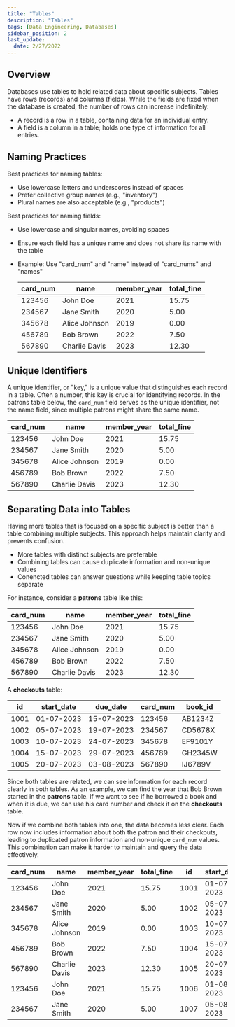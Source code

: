 ```yaml
---
title: "Tables"
description: "Tables"
tags: [Data Engineering, Databases]
sidebar_position: 2
last_update:
  date: 2/27/2022
---
```



## Overview

Databases use tables to hold related data about specific subjects. Tables have rows (records) and columns (fields). While the fields are fixed when the database is created, the number of rows can increase indefinitely. 

- A record is a row in a table, containing data for an individual entry.
- A field is a column in a table; holds one type of information for all entries.

## Naming Practices

Best practices for naming tables:

- Use lowercase letters and underscores instead of spaces
- Prefer collective group names (e.g., "inventory") 
- Plural names are also acceptable (e.g., "products")

Best practices for naming fields:

- Use lowercase and singular names, avoiding spaces
- Ensure each field has a unique name and does not share its name with the table
- Example: Use "card_num" and "name" instead of "card_nums" and "names"

    | card_num | name           | member_year | total_fine |
    |----------|----------------|-------------|------------|
    | 123456   | John Doe       | 2021        | 15.75      |
    | 234567   | Jane Smith     | 2020        | 5.00       |
    | 345678   | Alice Johnson  | 2019        | 0.00       |
    | 456789   | Bob Brown      | 2022        | 7.50       |
    | 567890   | Charlie Davis  | 2023        | 12.30      |

## Unique Identifiers

A unique identifier, or "key," is a unique value that distinguishes each record in a table. Often a number, this key is crucial for identifying records. In the patrons table below, the `card_num` field serves as the unique identifier, not the name field, since multiple patrons might share the same name.

| card_num | name           | member_year | total_fine |
|----------|----------------|-------------|------------|
| 123456   | John Doe       | 2021        | 15.75      |
| 234567   | Jane Smith     | 2020        | 5.00       |
| 345678   | Alice Johnson  | 2019        | 0.00       |
| 456789   | Bob Brown      | 2022        | 7.50       |
| 567890   | Charlie Davis  | 2023        | 12.30      |

## Separating Data into Tables

Having more tables that is focused on a specific subject is better than a table combining multiple subjects. This approach helps maintain clarity and prevents confusion.

- More tables with distinct subjects are preferable
- Combining tables can cause duplicate information and non-unique values
- Conencted tables can answer questions while keeping table topics separate

For instance, consider a **patrons** table like this:

| card_num | name           | member_year | total_fine |
|----------|----------------|-------------|------------|
| 123456   | John Doe       | 2021        | 15.75      |
| 234567   | Jane Smith     | 2020        | 5.00       |
| 345678   | Alice Johnson  | 2019        | 0.00       |
| 456789   | Bob Brown      | 2022        | 7.50       |
| 567890   | Charlie Davis  | 2023        | 12.30      |

A **checkouts** table:

| id    | start_date | due_date   | card_num | book_id  |
|-------|------------|------------|----------|----------|
| 1001  | 01-07-2023 | 15-07-2023 | 123456   | AB1234Z  |
| 1002  | 05-07-2023 | 19-07-2023 | 234567   | CD5678X  |
| 1003  | 10-07-2023 | 24-07-2023 | 345678   | EF9101Y  |
| 1004  | 15-07-2023 | 29-07-2023 | 456789   | GH2345W  |
| 1005  | 20-07-2023 | 03-08-2023 | 567890   | IJ6789V  |

Since both tables are related, we can see information for each record clearly in both tables. As an example, we can find the year that Bob Brown started in the **patrons** table. If we want to see if he borrowed a book and when it is due, we can use his card number and check it on the **checkouts** table. 

Now if we combine both tables into one, the data becomes less clear. Each row now includes information about both the patron and their checkouts, leading to duplicated patron information and non-unique `card_num` values. This combination can make it harder to maintain and query the data effectively.

| card_num | name           | member_year | total_fine | id    | start_date | due_date   | book_id  |
|----------|----------------|-------------|------------|-------|------------|------------|----------|
| 123456   | John Doe       | 2021        | 15.75      | 1001  | 01-07-2023 | 15-07-2023 | AB1234Z  |
| 234567   | Jane Smith     | 2020        | 5.00       | 1002  | 05-07-2023 | 19-07-2023 | CD5678X  |
| 345678   | Alice Johnson  | 2019        | 0.00       | 1003  | 10-07-2023 | 24-07-2023 | EF9101Y  |
| 456789   | Bob Brown      | 2022        | 7.50       | 1004  | 15-07-2023 | 29-07-2023 | GH2345W  |
| 567890   | Charlie Davis  | 2023        | 12.30      | 1005  | 20-07-2023 | 03-08-2023 | IJ6789V  |
| 123456   | John Doe       | 2021        | 15.75      | 1006  | 01-08-2023 | 15-08-2023 | KL1122M  |
| 234567   | Jane Smith     | 2020        | 5.00       | 1007  | 05-08-2023 | 19-08-2023 | MN2233N  |



